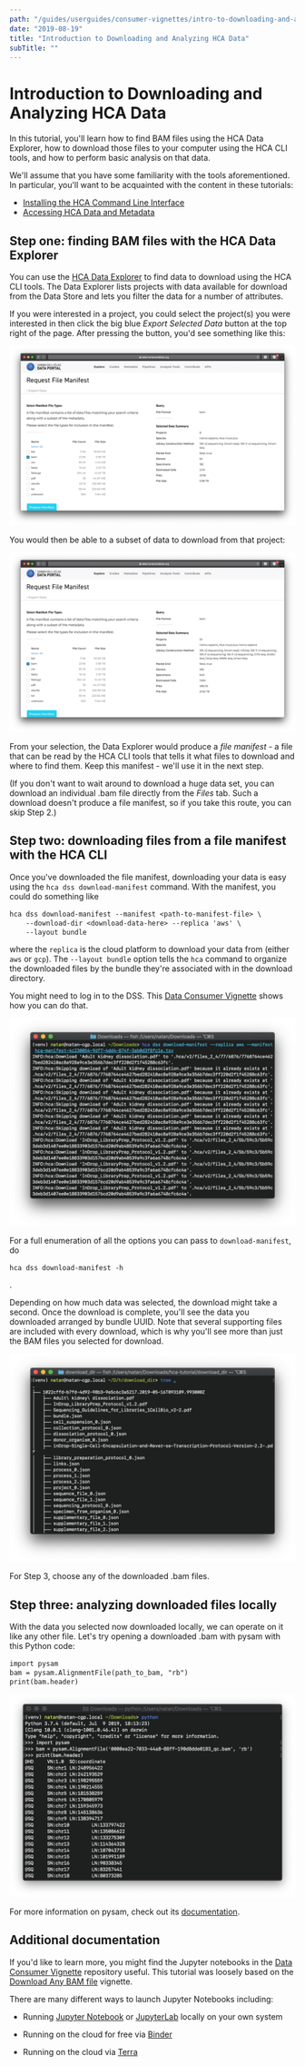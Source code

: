 ```yaml
---
path: "/guides/userguides/consumer-vignettes/intro-to-downloading-and-analyzing"
date: "2019-08-19"
title: "Introduction to Downloading and Analyzing HCA Data"
subTitle: ""
---
```


# Introduction to Downloading and Analyzing HCA Data

In this tutorial, you'll learn how to find BAM files using the HCA Data
Explorer, how to download those files to your computer using the HCA CLI
tools, and how to perform basic analysis on that data.

We'll assume that you have some familiarity with the tools aforementioned.
In particular, you'll want to be acquainted with the content in these
tutorials:

- [Installing the HCA Command Line Interface][installing-the-hca-cli]
- [Accessing HCA Data and Metadata][quick-start-guide]


## Step one: finding BAM files with the HCA Data Explorer

You can use the [HCA Data Explorer][explorer] to find data to download using
the HCA CLI tools. The Data Explorer lists projects with data available
for download from the Data Store and lets you filter the data for a number of
attributes.

If you were interested in a project, you could select the project(s) you were
interested in then click the big blue *Export Selected Data* button at the top
right of the page. After pressing the button, you'd see something like this:

![Choosing how to download selected data](_images/basic-request_manifest.png)

You would then be able to a subset of data to download from that project:

![Choosing file types to download from selected bundles](_images/basic-select_type.png)

From your selection, the Data Explorer would produce a *file manifest* - a
file that can be read by the HCA CLI tools that tells it what files to download
and where to find them. Keep this manifest - we'll use it in the next step.

(If you don't want to wait around to download a huge data set, you can download
an individual .bam file directly from the *Files* tab. Such a download doesn't
produce a file manifest, so if you take this route, you can skip Step 2.)


## Step two: downloading files from a file manifest with the HCA CLI

Once you've downloaded the file manifest, downloading your data is easy using
the `hca dss download-manifest` command. With the manifest, you could do
something like

    hca dss download-manifest --manifest <path-to-manifest-file> \
        --download-dir <download-data-here> --replica 'aws' \
        --layout bundle

where the `replica` is the cloud platform to download your data from (either
`aws` or `gcp`). The `--layout bundle` option tells the `hca` command to
organize the downloaded files by the bundle they're associated with in
the download directory.

You might need to log in to the DSS. This [Data Consumer Vignette][login]
shows how you can do that.

![Running `hca dss download-manifest`](_images/basic-download_manifest.png)

For a full enumeration of all the options you can pass to `download-manifest`,
do

    hca dss download-manifest -h

.

Depending on how much data was selected, the download might take a second. Once
the download is complete, you'll see the data you downloaded arranged by bundle
UUID. Note that several supporting files are included with every download,
which is why you'll see more than just the BAM files you selected for download.

![Preview of downloaded files](_images/basic-downloaded_files.png)

For Step 3, choose any of the downloaded .bam files.


## Step three: analyzing downloaded files locally

With the data you selected now downloaded locally, we can operate on it like
any other file. Let's try opening a downloaded .bam with pysam with this Python
code:

    import pysam
    bam = pysam.AlignmentFile(path_to_bam, "rb")
    print(bam.header)

![Opening a .bam with pysam](_images/basic-pysam.png)

For more information on pysam, check out its [documentation][pysam].


## Additional documentation

If you'd like to learn more, you might find the Jupyter notebooks in the
[Data Consumer Vignette][dcv] repository useful. This tutorial was loosely
based on the [Download Any BAM file][download-bam] vignette.

There are many different ways to launch Jupyter Notebooks including:

* Running [Jupyter Notebook](https://jupyter.org/) or [JupyterLab][JupyterLab]
  locally on your own system
* Running on the cloud for free via [Binder](https://mybinder.org/)
* Running on the cloud via [Terra](https://terra.bio/)


  [login]: https://github.com/HumanCellAtlas/data-consumer-vignettes/blob/master/Login%20to%20the%20DSS/Log%20In.ipynb
  [explorer]: https://data.humancellatlas.org/explore/projects
  [dcv]: https://github.com/HumanCellAtlas/data-consumer-vignettes
  [download-bam]: https://github.com/HumanCellAtlas/data-consumer-vignettes/tree/master/Download%20Any%20BAM%20File
  [pysam]: https://pysam.readthedocs.io/en/latest/api.html
  [JupyterLab]: https://blog.jupyter.org/jupyterlab-is-ready-for-users-5a6f039b8906
  [installing-the-hca-cli]: /guides/installing-the-hca-cli
  [quick-start-guide]: /guides/quick-start-guide